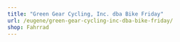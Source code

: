 ```yaml
---
title: "Green Gear Cycling, Inc. dba Bike Friday"
url: /eugene/green-gear-cycling-inc-dba-bike-friday/
shop: Fahrrad
---
```

